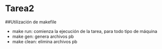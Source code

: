 # Tarea2
##Utilización de makefile
- make run: comienza la ejecución de la tarea, para todo tipo de máquina
- make gen: genera archivos pb
- make clean: elimina archivos pb
